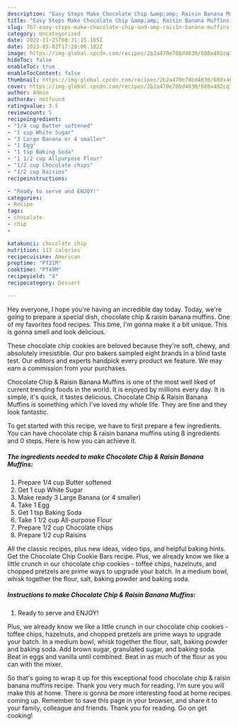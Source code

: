 ```yaml
---
description: "Easy Steps Make Chocolate Chip &amp;amp; Raisin Banana Muffins yang Very Delicious}"
title: "Easy Steps Make Chocolate Chip &amp;amp; Raisin Banana Muffins yang Very Delicious}"
slug: 767-easy-steps-make-chocolate-chip-and-amp-raisin-banana-muffins-yang-very-delicious
category: Uncategorized
date: 2022-11-25T08:31:15.165Z
date: 2023-05-02T17:28:06.182Z
image: https://img-global.cpcdn.com/recipes/2b2a470e78bd4830/680x482cq70/chocolate-chip-raisin-banana-muffins-recipe-main-photo.jpg
hideToc: false
enableToc: true
enableTocContent: false
thumbnail: https://img-global.cpcdn.com/recipes/2b2a470e78bd4830/680x482cq70/chocolate-chip-raisin-banana-muffins-recipe-main-photo.jpg
cover: https://img-global.cpcdn.com/recipes/2b2a470e78bd4830/680x482cq70/chocolate-chip-raisin-banana-muffins-recipe-main-photo.jpg
author: Admin
authorAv: notfound
ratingvalue: 3.5
reviewcount: 5
recipeingredient:
- "1/4 cup Butter softened"
- "1 cup White Sugar"
- "3 Large Banana or 4 smaller"
- "1 Egg"
- "1 tsp Baking Soda"
- "1 1/2 cup Allpurpose Flour"
- "1/2 cup Chocolate chips"
- "1/2 cup Raisins"
recipeinstructions:

- "Ready to serve and ENJOY!"
categories:
- Recipe
tags:
- chocolate
- chip
- 

katakunci: chocolate chip  
nutrition: 113 calories
recipecuisine: American
preptime: "PT21M"
cooktime: "PT49M"
recipeyield: "4"
recipecategory: Dessert

---
```



Hey everyone, I hope you're having an incredible day today. Today, we're going to prepare a special dish, chocolate chip &amp; raisin banana muffins. One of my favorites food recipes. This time, I'm gonna make it a bit unique. This is gonna smell and look delicious.

These chocolate chip cookies are beloved because they&#39;re soft, chewy, and absolutely irresistible. Our pro bakers sampled eight brands in a blind taste test. Our editors and experts handpick every product we feature. We may earn a commission from your purchases.

Chocolate Chip &amp; Raisin Banana Muffins is one of the most well liked of current trending foods in the world. It is enjoyed by millions every day. It is simple, it's quick, it tastes delicious. Chocolate Chip &amp; Raisin Banana Muffins is something which I've loved my whole life. They are fine and they look fantastic.


To get started with this recipe, we have to first prepare a few ingredients. You can have chocolate chip &amp; raisin banana muffins using 8 ingredients and 0 steps. Here is how you can achieve it.

<!--inarticleads1-->

##### The ingredients needed to make Chocolate Chip &amp; Raisin Banana Muffins:

1. Prepare 1/4 cup Butter softened
1. Get 1 cup White Sugar
1. Make ready 3 Large Banana (or 4 smaller)
1. Take 1 Egg
1. Get 1 tsp Baking Soda
1. Take 1 1/2 cup All-purpose Flour
1. Prepare 1/2 cup Chocolate chips
1. Prepare 1/2 cup Raisins


All the classic recipes, plus new ideas, video tips, and helpful baking hints. Get the Chocolate Chip Cookie Bars recipe. Plus, we already know we like a little crunch in our chocolate chip cookies - toffee chips, hazelnuts, and chopped pretzels are prime ways to upgrade your batch. In a medium bowl, whisk together the flour, salt, baking powder and baking soda. 

<!--inarticleads2-->

##### Instructions to make Chocolate Chip &amp; Raisin Banana Muffins:


1. Ready to serve and ENJOY!

Plus, we already know we like a little crunch in our chocolate chip cookies - toffee chips, hazelnuts, and chopped pretzels are prime ways to upgrade your batch. In a medium bowl, whisk together the flour, salt, baking powder and baking soda. Add brown sugar, granulated sugar, and baking soda. Beat in eggs and vanilla until combined. Beat in as much of the flour as you can with the mixer. 

So that's going to wrap it up for this exceptional food chocolate chip &amp; raisin banana muffins recipe. Thank you very much for reading. I'm sure you will make this at home. There is gonna be more interesting food at home recipes coming up. Remember to save this page in your browser, and share it to your family, colleague and friends. Thank you for reading. Go on get cooking!
